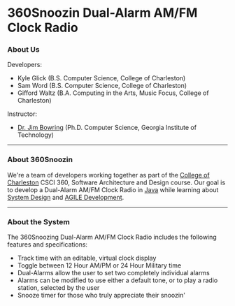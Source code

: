 # **360Snoozin Dual-Alarm AM/FM Clock Radio**

### About Us
Developers:
* Kyle Glick (B.S. Computer Science, College of Charleston)
* Sam Word (B.S. Computer Science, College of Charleston)
* Gifford Waltz (B.A. Computing in the Arts, Music Focus, College of Charleston)

Instructor:
* [Dr. Jim Bowring](http://compsci.cofc.edu/about/faculty-staff-listing/bowring-jim.php) (Ph.D. Computer Science, Georgia Institute of Technology)

***

### About 360Snoozin
We're a team of developers working together as part of the [College of Charleston](http://cofc.edu/) CSCI 360, Software Architecture and Design course. Our goal is to develop a Dual-Alarm AM/FM Clock Radio in [Java](https://www.java.com/en/) while learning about [System Design](https://en.wikipedia.org/wiki/Systems_design) and [AGILE Development](https://en.wikipedia.org/wiki/Agile_software_development).

***

### About the System
The 360Snoozing Dual-Alarm AM/FM Clock Radio includes the following features and specifications:
* Track time with an editable, virtual clock display
* Toggle between 12 Hour AM/PM or 24 Hour Military time
* Dual-Alarms allow the user to set two completely individual alarms
* Alarms can be modified to use either a default tone, or to play a radio station, selected by the user
* Snooze timer for those who truly appreciate their snoozin'
